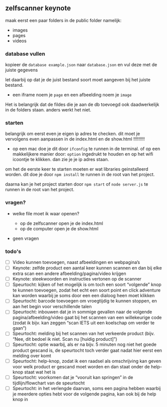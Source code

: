 ## zelfscanner keynote

maak eerst een paar folders in de public folder
namelijk:

- images
- pages
- videos

### database vullen

kopieer de `database example.json` naar `database.json` en vul deze met de juiste gegevens

let daarbij op dat je de juist bestand soort moet aangeven bij het juiste bestand.

- een iframe noem je `page` en een afbeelding noem je `image`

Het is belangrijk dat de fildes die je aan de db toevoegd ook daadwerkelijk in de folders staan. anders werkt het niet.

### starten

belangrijk om eerst even je eigen ip adres te checken. dit moet je vervolgens even aanpassen in de index.html en de show.html !!!!!!!!!

- op een mac doe je dit door `ifconfig` te runnen in de terminal. of op een makkelijkere manier door: `option` ingedrukt te houden en op het wifi icoontje te klikken. dan zie je je ip adres staan.

om het de eerste keer te starten moeten er wat libraries geinstalleerd worden. dit doe je door `npm install` te runnen in de root van het project.

daarna kan je het project starten door `npm start` of `node server.js` te runnen in de root van het project.

### vragen?

- welke file moet ik waar openen?

  - op de zelfscanner open je de index.html
  - op de computer open je de show.html

- geen vragen

### todo's

- [ ] Video kunnen toevoegen, naast afbeeldingen en webpagina’s
- [ ] Keynote: zelfde product een aantal keer kunnen scannen en dan bij elke extra scan een andere afbeelding/pagina/video krijgen
- [ ] Keynote: steekwoorden en instructies vertonen op de scanner
- [ ] Speurtocht: kijken of het mogelijk is om toch een soort “volgende” knop te kunnen toevoegen, zodat het echt een soort point en click adventure kan worden waarbij je soms door een een dialoog heen moet klikken
- [ ] Speurtocht: barcode toevoegen om vroegtijdig te kunnen stoppen, en aan het begin voor verschillende talen
- [ ] Speurtocht: inbouwen dat je in sommige gevallen naar de volgende pagina/afbeelding/video gaat bij het scannen van een willekeurige code (zodat ik bijv. kan zeggen “scan IETS uit een koelschap om verder te gaan”)
- [ ] Speurtocht: melding bij het scannen van het verkeerde product (bijv. “Nee, dit bedoel ik niet. Scan nu [huidig product]”)
- [ ] Speurtocht: optie waarbij, als er na bijv. 5 minuten nog niet het goede product gescand is, de speurtocht toch verder gaat nadat hier eerst een melding over komt
- [ ] Speurtocht: help-knop, zodat ik een raadsel als omschrijving kan geven voor welk product er gescand moet worden en dan staat onder de help-knop staat wat het is
- [ ] Speurtocht: voorkomen dat je “vooruit kan springen” in de tijdlijn/flowchart van de speurtocht
- [ ] Speurtocht: in het verlengde daarvan, soms een pagina hebben waarbij je meerdere opties hebt voor de volgende pagina, kan ook bij de help knop in
